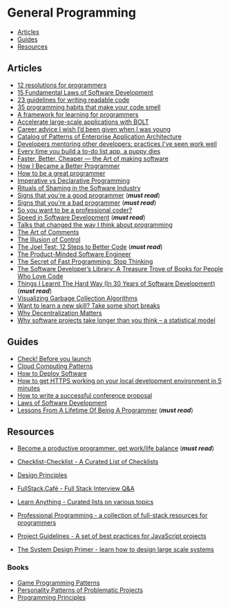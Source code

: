 # General Programming

- [Articles](#articles)
- [Guides](#guides)
- [Resources](#resources)


## Articles

- [12 resolutions for programmers](http://matt.might.net/articles/programmers-resolutions/)
- [15 Fundamental Laws of Software Development](https://www.exceptionnotfound.net/fundamental-laws-of-software-development/) 
- [23 guidelines for writing readable code](https://alemil.com/guidelines-for-writing-readable-code)
- [35 programming habits that make your code smell](https://techbeacon.com/35-bad-programming-habits-make-your-code-smell)
- [A framework for learning for programmers](https://dev.to/jjude/a-framework-for-learning-for-programmers)
- [Accelerate large-scale applications with BOLT](https://code.fb.com/data-infrastructure/accelerate-large-scale-applications-with-bolt)
- [Career advice I wish I’d been given when I was young](https://80000hours.org/2019/04/career-advice-i-wish-id-been-given-when-i-was-young)
- [Catalog of Patterns of Enterprise Application Architecture](http://martinfowler.com/eaaCatalog/index.html)
- [Developers mentoring other developers: practices I've seen work well](https://blog.pragmaticengineer.com/developers-mentoring-other-developers)
- [Every time you build a to-do list app, a puppy dies](https://medium.freecodecamp.org/every-time-you-build-a-to-do-list-app-a-puppy-dies-505b54637a5d)
- [Faster, Better, Cheaper — the Art of making software](http://jrsinclair.com/articles/2017/faster-better-cheaper-art-of-making-software)
- [How I Became a Better Programmer](http://jlongster.com/How-I-Became-Better-Programmer)
- [How to be a great programmer](https://medium.freecodecamp.org/how-to-be-a-great-programmer-34939494996d)
- [Imperative vs Declarative Programming](https://tylermcginnis.com/imperative-vs-declarative-programming/)
- [Rituals of Shaming in the Software Industry](http://codingwithempathy.com/2017/01/10/rituals-of-shaming-in-the-software-industry/)
- [Signs that you're a good programmer](http://www.yacoset.com/Home/signs-that-you-re-a-good-programmer) (**_must read_**)
- [Signs that you're a bad programmer](http://www.yacoset.com/Home/signs-that-you-re-a-bad-programmer) (**_must read_**)
- [So you want to be a professional coder?](https://medium.com/javascript-scene/so-you-want-to-be-a-professional-coder-a3b5deb5329f#.3oqu8uemh)
- [Speed in Software Development](https://www.targetprocess.com/articles/speed-in-software-development) (**_must read_**)
- [Talks that changed the way I think about programming](http://www.opowell.com/post/talks-that-changed-the-way-i-think-about-programming/)
- [The Art of Comments](https://css-tricks.com/the-art-of-comments)
- [The Illusion of Control](https://matthiasott.com/notes/the-illusion-of-control)
- [The Joel Test: 12 Steps to Better Code](https://www.joelonsoftware.com/2000/08/09/the-joel-test-12-steps-to-better-code) (**_must read_**)
- [The Product-Minded Software Engineer](https://blog.pragmaticengineer.com/the-product-minded-engineer)
- [The Secret of Fast Programming: Stop Thinking](http://www.codesimplicity.com/post/the-secret-of-fast-programming-stop-thinking)
- [The Software Developer’s Library: A Treasure Trove of Books for People Who Love Code](https://medium.com/javascript-scene/the-software-developer-s-library-a-treasure-trove-of-books-for-people-who-love-code-f9bc92c7883b#.erybyoog1)
- [Things I Learnt The Hard Way (In 30 Years of Software Development)](https://blog.juliobiason.net/books/things-i-learnt) (**_must read_**)
- [Visualizing Garbage Collection Algorithms](https://spin.atomicobject.com/2014/09/03/visualizing-garbage-collection-algorithms)
- [Want to learn a new skill? Take some short breaks](https://www.ninds.nih.gov/News-Events/News-and-Press-Releases/Press-Releases/Want-learn-new-skill-Take-some-short-breaks)
- [Why Decentralization Matters](https://medium.com/@cdixon/why-decentralization-matters-5e3f79f7638e)
- [Why software projects take longer than you think – a statistical model](https://erikbern.com/2019/04/15/why-software-projects-take-longer-than-you-think-a-statistical-model.html)


## Guides

- [Check! Before you launch](http://mrgan.com/check/)
- [Cloud Computing Patterns](http://www.cloudcomputingpatterns.org)
- [How to Deploy Software](https://zachholman.com/posts/deploying-software)
- [How to get HTTPS working on your local development environment in 5 minutes](https://medium.freecodecamp.org/how-to-get-https-working-on-your-local-development-environment-in-5-minutes-7af615770eec)
- [How to write a successful conference proposal](https://medium.com/@fox/how-to-write-a-successful-conference-proposal-4461509d3e32#.ol693drjh)
- [Laws of Software Development](http://www.globalnerdy.com/2007/07/18/laws-of-software-development/)
- [Lessons From A Lifetime Of Being A Programmer](http://thecodist.com/article/lessons_from_a_lifetime_of_being_a_programmer) (**_must read_**)


## Resources

- [Become a productive programmer, get work/life balance](https://codewithoutrules.com/) (**_must read_**)
- [Checklist-Checklist - A Curated List of Checklists](https://github.com/huyingjie/Checklist-Checklist)

- [Design Principles](https://principles.adactio.com/)
- [FullStack.Café - Full Stack Interview Q&A](https://www.fullstack.cafe)
- [Learn Anything - Curated lists on various topics](https://github.com/learn-anything/curated-lists)
- [Professional Programming - a collection of full-stack resources for programmers](https://github.com/charlax/professional-programming)
- [Project Guidelines - A set of best practices for JavaScript projects](https://github.com/elsewhencode/project-guidelines)
- [The System Design Primer - learn how to design large scale systems](https://github.com/donnemartin/system-design-primer)

### Books

- [Game Programming Patterns](http://gameprogrammingpatterns.com/contents.html)
- [Personality Patterns of Problematic Projects](https://neilonsoftware.com/books/personality-patterns-of-problematic-projects/)
- [Programming Principles](http://webpro.github.io/programming-principles/)










